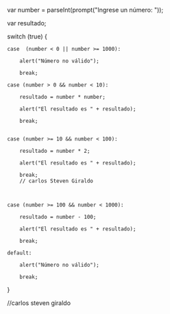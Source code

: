 var number = parseInt(prompt("Ingrese un número: "));

var resultado;

switch (true) {

    case  (number < 0 || number >= 1000):

        alert("Número no válido");

        break;

    case (number > 0 && number < 10):

        resultado = number * number;

        alert("El resultado es " + resultado);

        break;


    case (number >= 10 && number < 100):

        resultado = number * 2;

        alert("El resultado es " + resultado);

        break;
        // carlos Steven Giraldo
        


    case (number >= 100 && number < 1000):

        resultado = number - 100;

        alert("El resultado es " + resultado);

        break;

    default:

        alert("Número no válido");

        break;

}

//carlos steven giraldo 
